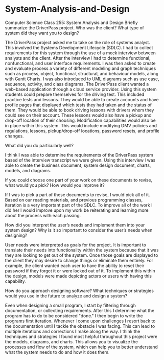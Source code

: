 # System-Analysis-and-Design
Computer Science Class 255: System Analysis and Design
Briefly summarize the DriverPass project. Who was the client? What type of system did they want you to design?

The DriverPass project asked me to take on the role of systems analyst. This involved the Systems Development Lifecycle (SDLC). I had to collect requirements for this system through the use of a mock interview between analysts and the client. After the interview I had to determine functional, nonfunctional, and user interface requirements. I was then asked to create and evaluate process a variety of different modeling and graph techniques such as process, object, functional, structural, and behaviour models, along with Gantt Charts. I was also introduced to UML diagrams such as use case, sequence, activity, and class diagrams. The DriverPass client wanted a web-based application through a cloud service provider. Using this system students could prepare themselves for the driving test. This included practice tests and lessons. They would be able to create accounts and have profile pages that displayed which tests they had taken and the status of them. They would be able to book driving lessons with drivers whom they could see on their account. These lessons would also have a pickup and drop-off location of their choosing. 
Modification capabilities would also be in place within this system. This would include modifying DMV policies and regulations, lessons, pickup/drop-off locations, password resets, and profile changes.

What did you do particularly well?

I think I was able to determine the requirements of the DriverPass system based of the interview transcript we were given. Using this interview I was able to create the business document, system design document, charts, models, and diagrams. 

If you could choose one part of your work on these documents to revise, what would you pick? How would you improve it?

If I was to pick a part of these documents to revise, I would pick all of it. Based on our reading materials, and previous programming classes, iteration is a very important part of the SDLC. To improve all of the work I did her I would improve upon my work be reiterating and learning more about the process with each passing. 

How did you interpret the user’s needs and implement them into your system design? Why is it so important to consider the user’s needs when designing?

User needs were interpreted as goals for the project. It is important to translate their needs into functionality within the system because that it was they are looking to get out of the system. Once those goals are displayed to the client they may desire to change things or eliminate them entirely. For example, the client wanted each user to have the ability to reset their password if they forgot it or were locked out of it. To implement this within the design, models were made depicting actors or users with having this capability. 

How do you approach designing software? What techniques or strategies would you use in the future to analyze and design a system?

Even when designing a small program, I start by filtering through documentation, or collecting requirements. After this I determine what the program has to do to be considered "done." I then begin to write the programs first iteration. Whenever I come upon challenges I resort back to the documentation until I tackle the obstacle I was facing. This can lead to multiple iterations and corrections I make along the way. I think the techniques and strategies I found most helpful throughout this project were the models, diagrams, and charts. This allows you to visualize the processes and flow of the system, which can help you to better understand what the system needs to do and how it does them.
